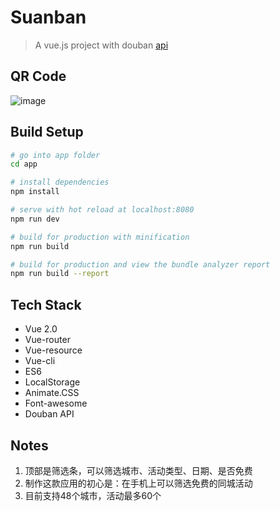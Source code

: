 # Suanban

> A vue.js project with douban [api](https://developers.douban.com/wiki/?title=api_v2)

## QR Code
![image](http://note.youdao.com/favicon.ico)
## Build Setup

``` bash
# go into app folder
cd app

# install dependencies
npm install

# serve with hot reload at localhost:8080
npm run dev

# build for production with minification
npm run build

# build for production and view the bundle analyzer report
npm run build --report
```

## Tech Stack
- Vue 2.0
- Vue-router
- Vue-resource
- Vue-cli
- ES6
- LocalStorage
- Animate.CSS
- Font-awesome
- Douban API

## Notes
1. 顶部是筛选条，可以筛选城市、活动类型、日期、是否免费
2. 制作这款应用的初心是：在手机上可以筛选免费的同城活动
3. 目前支持48个城市，活动最多60个